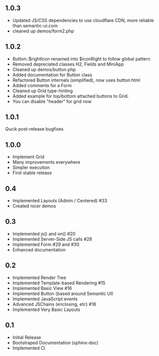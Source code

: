 ## 1.0.3

* Updated JS/CSS dependencies to use cloudflare CDN, more reliable than
  semantic-ui.com
* cleaned up demos/form2.php

## 1.0.2

* Button::$rightIcon renamed into $iconRight to follow global pattern
* Removed depreciated classes H2, Fields and MiniApp
* Cleaned up demos/button.php
* Added documentation for Button class
* Refactored Button internals (simplified), now uses button.html
* Added comments for a Form
* Cleaned up Grid type-hinting
* Added example for top/bottom attached buttons to Grid.
* You can disable "header" for grid now

## 1.0.1

Qucik post-release bugfixes

## 1.0.0

* Implement Grid
* Many improvements everywhere
* Simpler execution
* First stable release

## 0.4

* Implemented Layouts (Admin / Centered) #33
* Created nicer demos

## 0.3

* Implemented js() and on() #20
* Implemented Server-Side JS calls #28
* Implemented Form #29 and #30
* Enhanced documentation

## 0.2

* Implemented Render Tree
* Implemented Template-based Rendering #15
* Implemented Basic View #16
* Implemented Button (based around Semantic UI)
* Implemented JavaScript events
* Advanced JSChains (enclosing, etc) #18
* Implemented Very Basic Layouts

## 0.1

* Initial Release
* Bootstraped Documentation (sphinx-doc)
* Implemented CI
